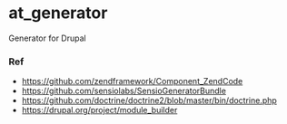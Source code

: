 at_generator
============

Generator for Drupal


### Ref

- https://github.com/zendframework/Component_ZendCode
- https://github.com/sensiolabs/SensioGeneratorBundle
- https://github.com/doctrine/doctrine2/blob/master/bin/doctrine.php
- https://drupal.org/project/module_builder
